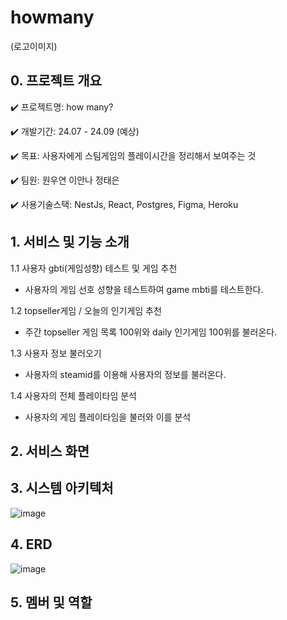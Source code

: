 # howmany

(로고이미지)

## 0. 프로젝트 개요

✔️ 프로젝트명: how many?

✔️ 개발기간: 24.07 - 24.09 (예상)

✔️ 목표: 사용자에게 스팀게임의 플레이시간을 정리해서 보여주는 것

✔️ 팀원: 원우연 이안나 정태은

✔️ 사용기술스택: NestJs, React, Postgres, Figma, Heroku

## 1. 서비스 및 기능 소개

1.1 사용자 gbti(게임성향) 테스트 및 게임 추천
- 사용자의 게임 선호 성향을 테스트하여 game mbti를 테스트한다.

1.2 topseller게임 / 오늘의 인기게임 추천
- 주간 topseller 게임 목록 100위와 daily 인기게임 100위를 불러온다.

1.3 사용자 정보 불러오기
- 사용자의 steamid를 이용해 사용자의 정보를 불러온다.

1.4 사용자의 전체 플레이타임 분석
- 사용자의 게임 플레이타임을 불러와 이를 분석

## 2. 서비스 화면

## 3. 시스템 아키텍처

![image](https://github.com/user-attachments/assets/29cbf209-aced-4c00-a978-1801c1d04b85)

## 4. ERD

![image](https://github.com/user-attachments/assets/9523d1d3-08d7-447b-acdd-84ad5a7dec01)

## 5. 멤버 및 역할
